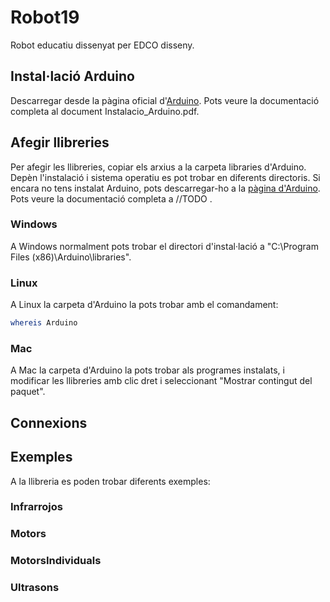 # Robot19
Robot educatiu dissenyat per EDCO disseny.

## Instal·lació Arduino
Descarregar desde la pàgina oficial d'[Arduino](https://www.arduino.cc/en/Main/Software).
Pots veure la documentació completa al document Instalacio_Arduino.pdf.

## Afegir llibreries
Per afegir les llibreries, copiar els arxius a la carpeta libraries d'Arduino. Depèn l'instalació i sistema operatiu es pot trobar en diferents directoris. Si encara no tens instalat Arduino, pots descarregar-ho a la [pàgina d'Arduino](https://www.arduino.cc/en/Main/Software).
Pots veure la documentació completa a //TODO .

### Windows
A Windows normalment pots trobar el directori d'instal·lació a "C:\Program Files (x86)\Arduino\libraries".

### Linux
A Linux la carpeta d'Arduino la pots trobar amb el comandament: 
``` bash
whereis Arduino
```
### Mac
A Mac la carpeta d'Arduino la pots trobar als programes instalats, i modificar les llibreries amb clic dret i seleccionant "Mostrar contingut del paquet".

## Connexions


## Exemples
A la llibreria es poden trobar diferents exemples:
### Infrarrojos
### Motors
### MotorsIndividuals
### Ultrasons

